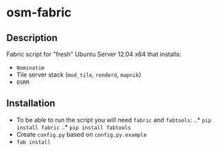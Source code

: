 osm-fabric
==========


Description
-----------

Fabric script for "fresh" Ubuntu Server 12.04 x64 that installs:
* `Nominatim`
* Tile server stack (`mod_tile`, `renderd`, `mapnik`)
* `OSRM`


Installation
------------

* To be able to run the script you will need `fabric` and `fabtools`:
..* `pip install fabric`
..* `pip install fabtools`
* Create `config.py` based on `config.py.example`
* `fab install`